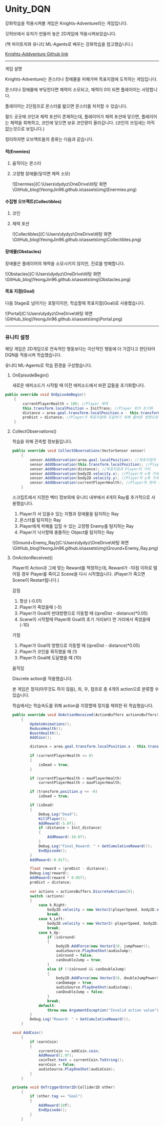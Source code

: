 # Unity_DQN

강화학습을 적용시켜볼 게임은 Knights-Adventure라는 게임입니다.

깃허브에서 유저가 만들어 놓은 2D게임에 적용시켜보았습니다.

(책 파이토치와 유니티 ML-Agents로 배우는 강화학습을 참고했습니다.)

[Knights-Addventure Github link](https://github.com/BatuhanDemiray/Knights-Adventure)

---

게임 설명

Knights-Adventure는 몬스터나 장애물을 피해가며 목표지점에 도착하는 게임입니다.

몬스터나 장애물에 부딪힌다면 체력이 소모되고, 체력이 0이 되면 플레이어는 사망합니다.

플레이어는 2단점프로 몬스터를 밟으면 몬스터를 처치할 수 있습니다. 

필드 곳곳에 코인과 체력 포션이 존재하는데, 플레이어가 체력 포션에 닿으면, 플레이어는 체력을 회복하고, 코인에 닿으면 보유 코인량이 올라갑니다. (코인의 쓰임새는 아직 없는것으로 보입니다.)



정리하자면 오브젝트들의 종류는 다음과 같습니다.

#### 적(Enemies)

1. 움직이는 몬스터

2. 고정형 장애물(닿이면 체력 소모)

   ![Enermies](C:\Users\dydyz\OneDrive\바탕 화면\GitHub_blog\YeongJin96.github.io\assets\img\Enermies.png)

#### 수집형 오브젝트(Collectibles)

 1. 코인

 2. 체력 포션

    ![Collectibles](C:\Users\dydyz\OneDrive\바탕 화면\GitHub_blog\YeongJin96.github.io\assets\img\Collectibles.png)



#### 장애물(Obstacles)

장애물은 플레이어의 체력을 소모시키지 않지만, 진로를 방해합니다.

![Obstacles](C:\Users\dydyz\OneDrive\바탕 화면\GitHub_blog\YeongJin96.github.io\assets\img\Obstacles.png)



#### 목표 지점(Goal)

다음 Stage로 넘어가는 포탈이지만, 학습할때 목표지점(Goal)로 사용했습니다.

![Portal](C:\Users\dydyz\OneDrive\바탕 화면\GitHub_blog\YeongJin96.github.io\assets\img\Portal.png)

---



### 유니티 설정

해당 게임은 2D게임으로 연속적인 행동보다는 이산적인 행동에 더 가깝다고 판단되어 DQN을 적용시켜 학습했습니다.

유니티 ML-Agents로 학습 환경을 구성했습니다.



1. OnEpisodeBegin()

   새로운 에피소드가 시작될 때 이전 에피소드에서 바뀐 값들을 초기화합니다.

```c#
public override void OnEpisodeBegin()
    {
        currentPlayerHealth = 100; //Player 체력
        this.transform.localPosition = InitTrans; //Player 위치 초기화
        distance = area.goal.transform.localPosition.x - this.transform.localPosition.x; //학습할 때 Observation으로 사용한 목표지점과 Player의 거리를 초기화
        preDist = distance; //Player가 목표지점에 도달하기 위해 올바른 방향으로 진행중인지 확인하기 위한 변수 초기화
    }
```

2. CollectObservations()

   학습을 위해 관측할 정보들입니다.

   ```c#
   public override void CollectObservations(VectorSensor sensor)
       {
           sensor.AddObservation(area.goal.localPosition); //목표지점의 위치
           sensor.AddObservation(this.transform.localPosition); //Player의 현재 위치
           sensor.AddObservation(distance); //목표지점과 Player의 거리
           sensor.AddObservation(body2D.velocity.x); //Player의 x축 가속도
           sensor.AddObservation(body2D.velocity.y); //Player의 y축 가속도
           sensor.AddObservation(currentPlayerHealth); //Player의 현재 체력
       }
   ```

   스크립트에서 지정한 벡터 정보외에 유니티 내부에서 4개의 Ray를 추가적으로 사용했습니다.

   1. Player가 서 있을수 있는 지형과 장애물을 탐지하는 Ray
   2. 몬스터를 탐지하는 Ray
   3. Player에게 피해를 입힐 수 있는 고정형 Enemy를 탐지하는 Ray
   4. Player가 낙사할때 충돌하는 Object를 탐지하는 Ray

   ![Ground+Enemy_Ray](C:\Users\dydyz\OneDrive\바탕 화면\GitHub_blog\YeongJin96.github.io\assets\img\Ground+Enemy_Ray.png)

3. OnActionReceived()

   Player의 Action과 그에 맞는 Reward를 책정하는데, Reward가 -10점 이하로 떨어질 경우 Player를 죽이고 Scene을 다시 시작했습니다. (Player가 죽으면 Scene이 Restart됩니다.)

   

   감점

   1. 항상 (-0.01)
   2. Player가 죽었을때 (-5)
   3. Player가 Goal의 반대방향으로 이동할 때 ((preDist - distance)*0.05)
   4. Scene이 시작할때 Player와 Goal의 초기 거리보다 먼 거리에서 죽었을때 (-10)

   

   가점

   1. Player가 Goal의 방향으로 이동할 때 ((preDist - distance)*0.05)
   2. Player가 코인을 획득했을 때 (1)
   3. Player가 Goal에 도달했을 때 (10)

   

   움직임

   Discrete action을 적용했습니다.

   본 게임은 정지(아무것도 하지 않음), 좌, 우, 점프로 총 4개의 action으로 분류할 수 있습니다.

   학습에서는 학습속도를 위해 action을 지정할때 정지를 제외한 뒤 학습했습니다.

   ```c#
   public override void OnActionReceived(ActionBuffers actionsBuffers)
       {
           UpdateAnimations();
           ReduceHealth();
           BoostHealth();
           AddCoin();
   
           distance = area.goal.transform.localPosition.x - this.transform.localPosition.x;
       
           if (currentPlayerHealth <= 0)
           {
               isDead = true;
           }
   
           if (currentPlayerHealth > maxPlayerHealth)
               currentPlayerHealth = maxPlayerHealth;
   
           if (transform.position.y <= -6)
               isDead = true;
   
           if (isDead)
           {
               Debug.Log("Dead");
               KillPlayer();
               AddReward(-5.0f);
               if (distance > Init_distance)
               {
                   AddReward(-10.0f);
               }
               Debug.Log("Final_Reward: " + GetCumulativeReward());
               EndEpisode();
           }
           AddReward(-0.01f);
   
           float reward = (preDist - distance);
           Debug.Log(reward);
           AddReward(reward * 0.05f);
           preDist = distance;
       
           var actions = actionsBuffers.DiscreteActions[0];
           switch (actions)
           {
               case k_Right:
                   body2D.velocity = new Vector2(playerSpeed, body2D.velocity.y);
                   break;
               case k_Left:
                   body2D.velocity = new Vector2(-playerSpeed, body2D.velocity.y);
                   break;
               case k_Up:
                   if (isGround)
                   {
                       body2D.AddForce(new Vector2(0, jumpPower));
                       audioSource.PlayOneShot(audioJump);
                       isGround = false;
                       canDoubleJump = true;
                   }
                   else if (!isGround && canDoubleJump)
                   {
                       body2D.AddForce(new Vector2(0, doubleJumpPower));
                       canDamage = true;
                       audioSource.PlayOneShot(audioJump);
                       canDoubleJump = false;
                   }
                   break;
               default:
                   throw new ArgumentException("Invalid action value");
           }
           Debug.Log("Reward: " + GetCumulativeReward());
       }
   ```
   
   ```c#
   void AddCoin()
       {
           if (earnCoin)
           {
               currentCoin += addCoin.coin;
               AddReward(1.0f);
               coinText.text = currentCoin.ToString();
               earnCoin = false;
               audioSource.PlayOneShot(audioCoin);
           }
       }
   ```
   
   ```c#
   private void OnTriggerEnter2D(Collider2D other)
       {
           if (other.tag == "Goal") 
           {
               AddReward(10f);
               EndEpisode();
           }
       }
   ```
